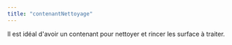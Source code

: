 ```yaml
---
title: "contenantNettoyage"
---
```


Il est idéal d'avoir un contenant pour nettoyer et rincer les surface à traiter.